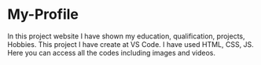 # My-Profile
In this project website I have shown my education, qualification, projects, Hobbies.
This project I have create at VS Code. I have used HTML, CSS, JS. Here you can access all the codes including images and videos. 
